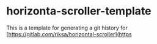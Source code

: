 # horizonta-scroller-template
This is a template for generating a git history for 
[https://gitlab.com/riksa/horizontal-scroller](https